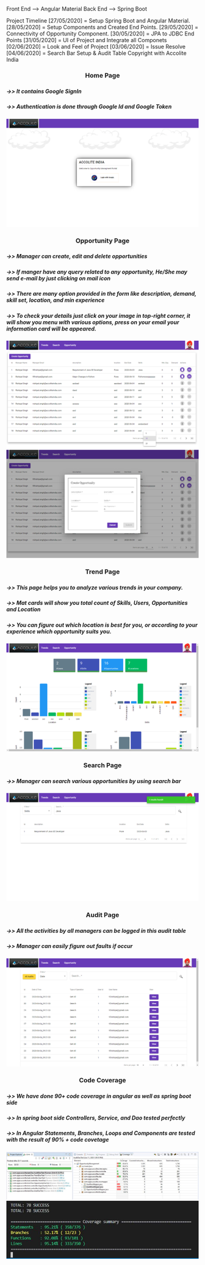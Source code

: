 Front End --> Angular Material 
Back End --> Spring Boot

Project Timeline 
[27/05/2020]  =  Setup Spring Boot and Angular Material. 
[28/05/2020]  =  Setup Components and Created End Points.
[29/05/2020] =   Connectivity of Opportunity Component.
[30/05/2020] =   JPA to JDBC End Points
[31/05/2020] =   UI of Project and Integrate all Componets 
[02/06/2020] =   Look and Feel of Project
[03/06/2020] =   Issue Resolve
[04/06/2020] =    Search Bar Setup & Audit Table
Copyright  with Accolite India 
<h3 align="center">Home Page<h3>
<h5> ->>  It contains Google SignIn </h5>
<h5> ->>  Authentication is done through Google Id and Google Token </h5> 
 <img src="https://github.com/95rishipal/Opportunity-Management/blob/master/Img/Home%20Page.png?raw=true">
  
  <h3 align="center">Opportunity Page<h3>
<h5> ->>  Manager can create, edit and delete opportunities </h5>
<h5> ->>  If manger have any query related to any opportunity, He/She may send e-mail by just clicking on mail icon</h5>
<h5> ->>  There are many option provided in the form like description, demand, skill set, location, and min experience </h5>
<h5> ->>   To check your details just click on your image in top-right corner, it will show you menu with various options, press on your email your information card will be appeared.</h5>
  <img src="https://github.com/95rishipal/Opportunity-Management/blob/master/Img/Opportunity%20Page.png?raw=true">
 <img src="https://github.com/95rishipal/Opportunity-Management/blob/master/Img/Create%20Opportunity%20Dialog.png">
  
  
<h3 align="center">Trend Page<h3>
<h5> ->>  This page helps you to analyze various trends in your company.  </h5>
<h5> ->>  Mat cards will show you total count of Skills, Users, Opportunities and Location </h5>
<h5> ->>  You can figure out which location is best for you, or according to your experience which opportunity suits you. </h5>
 <img src="https://github.com/95rishipal/Opportunity-Management/blob/master/Img/Trends%20Page.png?raw=true">
  
  <h3 align="center">Search Page<h3>
  <h5> ->>  Manager can search various opportunities by using search bar </h5>
 <img src="https://github.com/95rishipal/Opportunity-Management/blob/master/Img/Search%20Page.png">
  
  <h3 align="center">Audit Page<h3>
  <h5> ->>  All the activities by all managers can be logged in this audit table</h5>
  <h5> ->>  Manager can easily figure out faults if occur</h5>
 <img src="https://github.com/95rishipal/Opportunity-Management/blob/master/Img/Audit%20Page.png">
<h3 align="center">Code Coverage<h3>
<h5> ->>  We have done 90+ code coverage in angular as well as spring boot side</h5>
<h5> ->>  In spring boot side Controllers, Service, and Dao tested perfectly</h5>
<h5> ->>   In Angular Statements, Branches, Loops and Components are tested with the result of 90% + code covetage</h5>
<img src="https://github.com/95rishipal/Opportunity-Management/blob/master/Img/ControllerCodeCoverage+Interceptor+Model+Dao.JPG?raw=true">
 <img align="center" src="https://github.com/95rishipal/Opportunity-Management/blob/master/Img/AngularTesting.JPG?raw=true">

